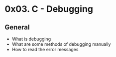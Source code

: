 # 0x03. C - Debugging

## General
- What is debugging
- What are some methods of debugging manually
- How to read the error messages

